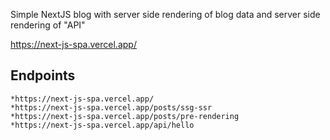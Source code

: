 Simple NextJS blog with server side rendering of blog data and server side rendering of "API" 

https://next-js-spa.vercel.app/

## Endpoints
```
*https://next-js-spa.vercel.app/
*https://next-js-spa.vercel.app/posts/ssg-ssr
*https://next-js-spa.vercel.app/posts/pre-rendering
*https://next-js-spa.vercel.app/api/hello
```
